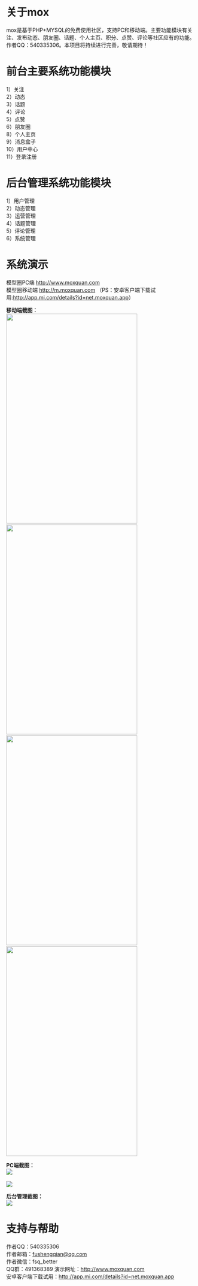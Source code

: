 # 关于mox
mox是基于PHP+MYSQL的免费使用社区，支持PC和移动端。主要功能模块有关注、发布动态、朋友圈、话题、个人主页、积分、点赞、评论等社区应有的功能。作者QQ：540335306。本项目将持续进行完善，敬请期待！

# 前台主要系统功能模块
1）关注</br>
2）动态</br>
3）话题</br>
4）评论</br>
5）点赞</br>
6）朋友圈</br>
8）个人主页</br>
9）消息盒子</br>
10）用户中心</br>
11）登录注册</br>

# 后台管理系统功能模块
1）用户管理</br>
2）动态管理</br>
3）运营管理</br>
4）话题管理</br>
5）评论管理</br>
6）系统管理</br>

# 系统演示
模型圈PC端 http://www.moxquan.com </br>
模型圈移动端 http://m.moxquan.com （PS：安卓客户端下载试用:<a target="_blank" href="http://app.mi.com/details?id=net.moxquan.app">http://app.mi.com/details?id=net.moxquan.app</a>）

<strong>移动端截图：</strong></br>
<img width="350" height="560" src="http://www.moxquan.com/doc/screenshots/1.png"/>
&nbsp;
&nbsp;
&nbsp;
&nbsp;
&nbsp;
&nbsp;
&nbsp;
<img width="350" height="560" src="http://www.moxquan.com/doc/screenshots/2.png"/>
&nbsp;
&nbsp;
&nbsp;
&nbsp;
&nbsp;
&nbsp;
&nbsp;
<img width="350" height="560" src="http://www.moxquan.com/doc/screenshots/3.png"/>
&nbsp;
&nbsp;
&nbsp;
&nbsp;
&nbsp;
&nbsp;
&nbsp;
<img width="350" height="560" src="http://www.moxquan.com/doc/screenshots/4.png"/>

<strong>PC端截图：</strong></br>
<img src="http://www.moxquan.com/doc/screenshots/pc_2.png"/></br></br>
<img src="http://www.moxquan.com/doc/screenshots/pc_3.png"/>

<strong>后台管理截图：</strong></br>
<img src="http://www.moxquan.com/doc/screenshots/admin_2.png"/>

# 支持与帮助
作者QQ：540335306</br>
作者邮箱：fushengqian@qq.com</br>
作者微信：fsq_better</br>
QQ群：491368389
演示网址：http://www.moxquan.com</br>
安卓客户端下载试用：http://app.mi.com/details?id=net.moxquan.app